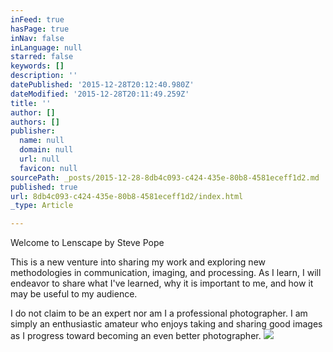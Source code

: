 ```yaml
---
inFeed: true
hasPage: true
inNav: false
inLanguage: null
starred: false
keywords: []
description: ''
datePublished: '2015-12-28T20:12:40.980Z'
dateModified: '2015-12-28T20:11:49.259Z'
title: ''
author: []
authors: []
publisher:
  name: null
  domain: null
  url: null
  favicon: null
sourcePath: _posts/2015-12-28-8db4c093-c424-435e-80b8-4581eceff1d2.md
published: true
url: 8db4c093-c424-435e-80b8-4581eceff1d2/index.html
_type: Article

---
```

Welcome to Lenscape by Steve Pope

This is a new venture into sharing my work and exploring new methodologies in communication, imaging, and processing.  As I learn, I will endeavor to share what I've learned, why it is important to me, and how it may be useful to my audience.

I do not claim to be an expert nor am I a professional photographer. I am simply an enthusiastic amateur who enjoys taking and sharing good images as I progress toward becoming an even better photographer.
![](https://the-grid-user-content.s3-us-west-2.amazonaws.com/6e45d3fc-6d59-4486-885c-b712c6cdbda2.jpg)